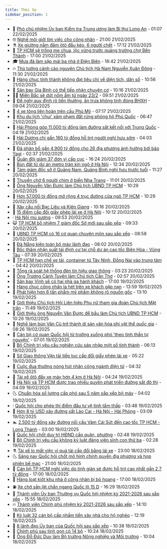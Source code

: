 ```yaml
---
title: Thời Sự
sidebar_position: 1
---
```


<!-- vnexpress-thoi-su:START -->
- 🦒 [Phó chủ nhiệm Ủy ban Kiểm tra Trung ương làm Bí thư Long An](https://vnexpress.net/pho-chu-nhiem-uy-ban-kiem-tra-trung-uong-lam-bi-thu-long-an-4851341.html) - 01:07 22/02/2025
- 🤓 [Nghề môi giới tìm việc cho công nhân](https://vnexpress.net/nghe-moi-gioi-tim-viec-cho-cong-nhan-4852022.html) - 21:00 21/02/2025
- ⚗️ [Xe giường nằm đâm ôtô đầu kéo, 6 người chết](https://vnexpress.net/xe-giuong-nam-dam-oto-dau-keo-6-nguoi-chet-4852572.html) - 17:12 21/02/2025
- 🌊 [TP HCM sẽ trồng me chua, lộc vừng trước quảng trường chợ Bến Thành](https://vnexpress.net/tp-hcm-se-trong-me-chua-loc-vung-truoc-quang-truong-cho-ben-thanh-4852553.html) - 17:00 21/02/2025
- 🎓 [Mưa đá làm sập mái ba nhà ở Điện Biên](https://vnexpress.net/mua-da-lam-sap-mai-ba-nha-o-dien-bien-4852568.html) - 16:42 21/02/2025
- 🔥 [Thủ tướng cảnh cáo nguyên Chủ tịch Hà Nam Nguyễn Xuân Đông](https://vnexpress.net/thu-tuong-canh-cao-nguyen-chu-tich-ha-nam-nguyen-xuan-dong-4852502.html) - 11:30 21/02/2025
- 🦏 [Hàng chục tỉnh thành không đạt tiêu chí về diện tích, dân số](https://vnexpress.net/hang-chuc-tinh-thanh-khong-dat-tieu-chi-ve-dien-tich-dan-so-4852346.html) - 10:56 21/02/2025
- 👺 [Sân bay Gia Bình có thể tiếp nhận chuyên cơ](https://vnexpress.net/san-bay-gia-binh-co-the-tiep-nhan-chuyen-co-4852452.html) - 10:16 21/02/2025
- 🧑‍🏫 [Miền Bắc sẽ dứt nồm ẩm từ ngày 23/2](https://vnexpress.net/mien-bac-se-dut-nom-am-tu-ngay-23-2-4852411.html) - 09:51 21/02/2025
- 🚦 [Đề nghị quy định rõ tiền thưởng, ăn trưa không tính đóng BHXH](https://vnexpress.net/de-nghi-quy-dinh-ro-tien-thuong-an-trua-khong-tinh-dong-bhxh-4852362.html) - 09:04 21/02/2025
- 🎉 [4 xe tông liên hoàn trên cầu Phú Mỹ](https://vnexpress.net/4-xe-tong-lien-hoan-tren-cau-phu-my-4852360.html) - 07:17 21/02/2025
- 🦒 [Khu du lịch &#39;chui&#39; xâm phạm đất rừng phòng hộ Phú Quốc](https://vnexpress.net/khu-du-lich-chui-xam-pham-dat-rung-phong-ho-phu-quoc-4852333.html) - 06:47 21/02/2025
- 🤗 [Hải Phòng góp 11.000 tỷ đồng làm đường sắt kết nối với Trung Quốc](https://vnexpress.net/hai-phong-gop-11-000-ty-dong-lam-duong-sat-ket-noi-voi-trung-quoc-4852261.html) - 04:19 21/02/2025
- 💼 [Hải Dương chi gần 160 tỷ đồng hỗ trợ người nghỉ hưu sớm](https://vnexpress.net/hai-duong-chi-gan-160-ty-dong-ho-tro-nguoi-nghi-huu-som-4852075.html) - 04:03 21/02/2025
- 🤩 [Đã phân bổ gần 4.900 tỷ đồng cho 26 địa phương ảnh hưởng bởi bão Yagi](https://vnexpress.net/da-phan-bo-gan-4-900-ty-dong-cho-26-dia-phuong-anh-huong-boi-bao-yagi-4852164.html) - 02:37 21/02/2025
- 🤡 [Quân đội giảm 37 đơn vị cấp cục](https://vnexpress.net/quan-doi-giam-37-don-vi-cap-cuc-4852091.html) - 16:24 20/02/2025
- 💯 [Bùn đất từ dự án metro tràn kín ngõ ở Hà Nội](https://vnexpress.net/bun-dat-tu-du-an-metro-tran-kin-ngo-o-ha-noi-4852058.html) - 12:34 20/02/2025
- 👺 [Tám giám đốc sở ở Quảng Nam, Quảng Bình nghỉ hưu trước tuổi](https://vnexpress.net/tam-giam-doc-so-o-quang-nam-quang-binh-nghi-huu-truoc-tuoi-4852007.html) - 11:27 20/02/2025
- 🌮 [Thuyền chở 6 người chìm ở biển Nha Trang](https://vnexpress.net/thuyen-cho-6-nguoi-chim-o-bien-nha-trang-4852051.html) - 11:01 20/02/2025
- 🥸 [Ông Nguyễn Văn Được làm Chủ tịch UBND TP HCM](https://vnexpress.net/ong-nguyen-van-duoc-lam-chu-tich-ubnd-tp-hcm-4851388.html) - 10:29 20/02/2025
- 🐻 [Hơn 57.000 tỷ đồng mở rộng 4 trục đường cửa ngõ TP HCM](https://vnexpress.net/hon-57-000-ty-dong-mo-rong-4-truc-duong-cua-ngo-tp-hcm-4851990.html) - 10:29 20/02/2025
- 👀 [Xây cầu nối Bạc Liêu và Kiên Giang](https://vnexpress.net/xay-cau-noi-bac-lieu-va-kien-giang-4852012.html) - 10:16 20/02/2025
- 🤔 [15 điểm cấp đổi giấy phép lái xe ở Hà Nội](https://vnexpress.net/15-diem-cap-doi-giay-phep-lai-xe-o-ha-noi-4851965.html) - 10:12 20/02/2025
- 🕯 [Hà Nội mù sương](https://vnexpress.net/ha-noi-mu-suong-4851985.html) - 09:53 20/02/2025
- 😺 [TP HCM bổ nhiệm 7 giám đốc Sở mới sau sắp xếp](https://vnexpress.net/tp-hcm-bo-nhiem-7-giam-doc-so-moi-sau-sap-xep-4851833.html) - 09:33 20/02/2025
- 🦆 [UBND TP HCM có 16 cơ quan chuyên môn sau sắp xếp](https://vnexpress.net/ubnd-tp-hcm-co-16-co-quan-chuyen-mon-sau-sap-xep-4851974.html) - 08:58 20/02/2025
- 🧰 [Đà Nẵng kiện toàn bộ máy lãnh đạo](https://vnexpress.net/da-nang-kien-toan-bo-may-lanh-dao-4851907.html) - 08:02 20/02/2025
- 🦍 [Bốc thăm nhận suất tái định cư tại chỗ dự án cao tốc Biên Hòa - Vũng Tàu](https://vnexpress.net/boc-tham-nhan-suat-tai-dinh-cu-tai-cho-du-an-cao-toc-bien-hoa-vung-tau-4851919.html) - 07:39 20/02/2025
- 🧰 [TP HCM hạn chế xe tải, container từ Tây Ninh, Đồng Nai vào trung tâm](https://vnexpress.net/tp-hcm-han-che-xe-tai-container-tu-tay-ninh-dong-nai-vao-trung-tam-4851862.html) - 04:42 20/02/2025
- 💃 [Tổng rà soát hệ thống đèn tín hiệu giao thông](https://vnexpress.net/tong-ra-soat-he-thong-den-tin-hieu-giao-thong-4851768.html) - 03:23 20/02/2025
- 🧰 [Ông Trương Cảnh Tuyên làm Chủ tịch Cần Thơ](https://vnexpress.net/ong-truong-canh-tuyen-lam-chu-tich-can-tho-4851720.html) - 02:57 20/02/2025
- 🚀 [Sân bay Vinh sẽ có hai nhà ga hành khách](https://vnexpress.net/san-bay-vinh-se-co-hai-nha-ga-hanh-khach-4851652.html) - 17:00 19/02/2025
- 🎊 [Hàng chục công nhân la hét trên xe khách gặp nạn](https://vnexpress.net/hang-chuc-cong-nhan-la-het-tren-xe-khach-gap-nan-4851636.html) - 13:59 19/02/2025
- 🤭 [Phát hiện hơn 6 tấn phẩm mỹ phẩm không rõ nguồn gốc](https://vnexpress.net/phat-hien-hon-6-tan-pham-my-pham-khong-ro-nguon-goc-4851589.html) - 13:10 19/02/2025
- 🤗 [Giới thiệu Chủ tịch Hội Liên hiệp Phụ nữ tham gia đoàn Chủ tịch Mặt trận](https://vnexpress.net/gioi-thieu-chu-tich-hoi-lien-hiep-phu-nu-tham-gia-doan-chu-tich-mat-tran-4851597.html) - 11:49 19/02/2025
- 🌈 [Giới thiệu ông Nguyễn Văn Được để bầu làm Chủ tịch UBND TP HCM](https://vnexpress.net/gioi-thieu-ong-nguyen-van-duoc-de-bau-lam-chu-tich-ubnd-tp-hcm-4846073.html) - 10:26 19/02/2025
- 🦣 [Nghề làm bún Vân Cù trở thành di sản văn hóa phi vật thể quốc gia](https://vnexpress.net/nghe-lam-bun-van-cu-tro-thanh-di-san-van-hoa-phi-vat-the-quoc-gia-4851363.html) - 08:26 19/02/2025
- 🎡 [Cán bộ cơ quan Quốc hội từ trưởng xuống phó &#39;theo tinh thần tự nguyện&#39;](https://vnexpress.net/can-bo-co-quan-quoc-hoi-tu-truong-xuong-pho-theo-tinh-than-tu-nguyen-4851404.html) - 07:01 19/02/2025
- 🦏 [Bộ Chính trị yêu cầu nghiên cứu sáp nhập một số tỉnh thành](https://vnexpress.net/bo-chinh-tri-yeu-cau-nghien-cuu-sap-nhap-mot-so-tinh-thanh-4851399.html) - 06:13 19/02/2025
- 🎊 [Sở Giao thông Vận tải tiếp tục cấp đổi giấy phép lái xe](https://vnexpress.net/so-giao-thong-van-tai-tiep-tuc-cap-doi-giay-phep-lai-xe-4851269.html) - 05:22 19/02/2025
- 🫶 [Cuộc đua thưởng nóng hút nhân công ngành điện tử](https://vnexpress.net/cuoc-dua-thuong-nong-hut-nhan-cong-nganh-dien-tu-4851126.html) - 04:32 19/02/2025
- 🤔 [Tài xế ôtô đẩy xe máy hơn 4 km ở Hà Nội](https://vnexpress.net/tai-xe-oto-day-xe-may-hon-4-km-o-ha-noi-4851327.html) - 04:24 19/02/2025
- 🤠 [Hà Nội và TP HCM được trao nhiều quyền phát triển đường sắt đô thị](https://vnexpress.net/ha-noi-va-tp-hcm-duoc-trao-nhieu-quyen-phat-trien-duong-sat-do-thi-4851231.html) - 04:09 19/02/2025
- 🌜 [Chuẩn hóa số lượng cấp phó sau 5 năm sắp xếp bộ máy](https://vnexpress.net/chuan-hoa-so-luong-cap-pho-sau-5-nam-sap-xep-bo-may-4851286.html) - 04:02 19/02/2025
- 🕯 [Quốc hội cho phép thí điểm đầu tư vệ tinh tầm thấp](https://vnexpress.net/quoc-hoi-cho-phep-thi-diem-dau-tu-ve-tinh-tam-thap-4851225.html) - 03:48 19/02/2025
- 🤔 [Hơn 8 tỷ USD xây đường sắt Lào Cai - Hà Nội - Hải Phòng](https://vnexpress.net/hon-8-ty-usd-xay-duong-sat-lao-cai-ha-noi-hai-phong-4851235.html) - 03:09 19/02/2025
- 🏊 [2.500 tỷ đồng xây đường nối cầu Vàm Cái Sứt đến cao tốc TP HCM - Long Thành](https://vnexpress.net/2-500-ty-dong-xay-duong-noi-cau-vam-cai-sut-den-cao-toc-tp-hcm-long-thanh-4851227.html) - 03:00 19/02/2025
- 🌮 [Quốc hội chốt duy trì HĐND cấp quận, phường](https://vnexpress.net/quoc-hoi-chot-duy-tri-hdnd-cap-quan-phuong-4851265.html) - 02:48 19/02/2025
- 🫣 [Bộ Chính trị yêu cầu không kỷ luật đảng viên sinh con thứ ba](https://vnexpress.net/bo-chinh-tri-yeu-cau-khong-ky-luat-dang-vien-sinh-con-thu-ba-4851238.html) - 02:28 19/02/2025
- ⚗️ [Tài xế lo mất việc vì quá tải cấp đổi bằng lái xe](https://vnexpress.net/tai-xe-lo-mat-viec-vi-qua-tai-cap-doi-bang-lai-xe-4851166.html) - 23:00 18/02/2025
- 🌜 [Sáng nay Quốc hội chốt mô hình chính quyền địa phương và họp phiên bế mạc](https://vnexpress.net/sang-nay-quoc-hoi-chot-mo-hinh-chinh-quyen-dia-phuong-va-hop-phien-be-mac-4851145.html) - 21:00 18/02/2025
- 🌁 [Cán bộ TP HCM nghỉ việc do tinh giản sẽ được hỗ trợ cao nhất gần 2,7 tỷ đồng](https://vnexpress.net/can-bo-tp-hcm-nghi-viec-do-tinh-gian-se-duoc-ho-tro-cao-nhat-gan-2-7-ty-dong-4851165.html) - 17:00 18/02/2025
- 🐲 [Hàng loạt kiốt khu nhà ở công nhân bị bỏ hoang](https://vnexpress.net/hang-loat-kiot-khu-nha-o-cong-nhan-bi-bo-hoang-4850910.html) - 17:00 18/02/2025
- ⛽️ [Xe chở sắn lật chắn ngang Quốc lộ 15 D](https://vnexpress.net/xe-cho-san-lat-chan-ngang-quoc-lo-15-d-4851170.html) - 16:29 18/02/2025
- 🗽 [Thành viên Ủy ban Thường vụ Quốc hội nhiệm kỳ 2021-2026 sau sắp xếp](https://vnexpress.net/interactive/2025/thanh-vien-uy-ban-thuong-vu-quoc-hoi-nhiem-ky-2021-2026-sau-sap-xep) - 15:55 18/02/2025
- 🔥 [Thành viên Chính phủ nhiệm kỳ 2021-2026 sau sắp xếp](https://vnexpress.net/interactive/2025/thanh-vien-chinh-phu-nhiem-ky-2021-2026-sau-sap-xep) - 14:10 18/02/2025
- 💯 [Kỷ luật 32 cán bộ cấp nhầm tiền xây nhà cho hộ nghèo](https://vnexpress.net/ky-luat-32-can-bo-cap-nham-tien-xay-nha-cho-ho-ngheo-4851099.html) - 12:19 18/02/2025
- 🦆 [8 lãnh đạo Ủy ban của Quốc hội sau sắp xếp](https://vnexpress.net/8-lanh-dao-uy-ban-cua-quoc-hoi-sau-sap-xep-4850973.html) - 10:38 18/02/2025
- 🫣 [Chính phủ sau tinh gọn có 14 bộ](https://vnexpress.net/chinh-phu-sau-tinh-gon-co-14-bo-4850909.html) - 10:24 18/02/2025
- 🤡 [Ông Đỗ Đức Duy làm Bộ trưởng Nông nghiệp và Môi trường](https://vnexpress.net/ong-do-duc-duy-lam-bo-truong-nong-nghiep-va-moi-truong-4850429.html) - 10:04 18/02/2025<!-- vnexpress-thoi-su:END -->
